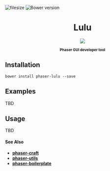 ![filesize](https://badge-size.herokuapp.com/webcaetano/lulu/master/build/lulu.min.js.svg?style=flat-square)
![Bower version](https://img.shields.io/bower/v/phaser-lulu.svg?style=flat-square)

<h1 align="center"> Lulu </h1>

<p align="center">
<img src="http://i.imgur.com/GDqMsDI.png">
</p>

<p align="center">
	<strong>
		<sub>
		Phaser GUI developer tool
		</sub>
	</strong>
</p>

## Installation

```
bower install phaser-lulu --save
```

## Examples

TBD

## Usage
 
TBD

#### See Also
- [**phaser-craft**](https://github.com/webcaetano/craft)
- [**phaser-utils**](https://github.com/webcaetano/phaser-utils)
- [**phaser-boilerplate**](https://github.com/webcaetano/phaser-boilerplate)
